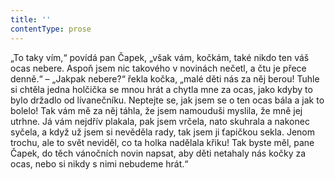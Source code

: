 ```yaml
---
title: ''
contentType: prose
---
```


„To taky vím,“ povídá pan Čapek, „však vám, kočkám, také nikdo ten váš ocas nebere. Aspoň jsem nic takového v novinách nečetl, a čtu je přece denně.“ – „Jakpak nebere?“ řekla kočka, „malé děti nás za něj berou! Tuhle si chtěla jedna holčička se mnou hrát a chytla mne za ocas, jako kdyby to bylo držadlo od lívanečníku. Neptejte se, jak jsem se o ten ocas bála a jak to bolelo! Tak vám mě za něj táhla, že jsem namouduši myslila, že mně jej utrhne. Já vám nejdřív plakala, pak jsem vrčela, nato skuhrala a nakonec syčela, a když už jsem si nevěděla rady, tak jsem ji ťapičkou sekla. Jenom trochu, ale to svět neviděl, co ta holka nadělala křiku! Tak byste měl, pane Čapek, do těch vánočních novin napsat, aby děti netahaly nás kočky za ocas, nebo si nikdy s nimi nebudeme hrát.“
